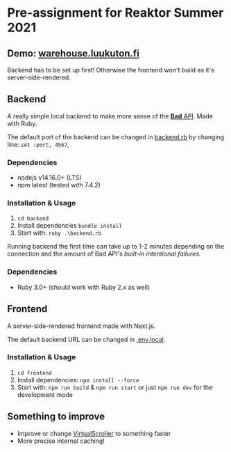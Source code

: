 # Pre-assignment for Reaktor Summer 2021

## Demo: [warehouse.luukuton.fi](https://warehouse.luukuton.fi)

Backend has to be set up first! Otherwise the frontend won't build as it's server-side-rendered.

## Backend

A really simple local backend to make more sense of the [**Bad** API](https://bad-api-assignment.reaktor.com/). Made with Ruby.

The default port of the backend can be changed in [backend.rb](backend/backend.rb) by changing line: `set :port, 4567`,

### Dependencies

- nodejs v14.16.0+ (LTS)
- npm latest (tested with 7.4.2)

### Installation & Usage

1. `cd backend`
2. Install dependencies `bundle install`
3. Start with: `ruby .\backend.rb`

Running backend the first time can take up to 1-2 minutes depending on the connection and the amount of Bad API's _built-in intentional failures_.

### Dependencies

- Ruby 3.0+ (should work with Ruby 2.x as well)

## Frontend

A server-side-rendered frontend made with Next.js.

The default backend URL can be changed in [.env.local](frontend/.env.local).

### Installation & Usage

1. `cd frontend`
2. Install dependencies: `npm install --force`
3. Start with: `npm run build` & `npm run start` or just `npm run dev` for the development mode


## Something to improve 

- Improve or change [VirtualScroller](https://www.npmjs.com/package/virtual-scroller) to something faster
- More precise internal caching!
